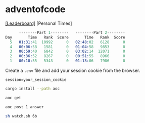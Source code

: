 # adventofcode

[[Leaderboard]](https://adventofcode.com/2023/leaderboard)
[Personal Times]

```s
      --------Part 1--------   --------Part 2--------
Day       Time   Rank  Score       Time   Rank  Score
  5   01:31:41  10992      0   02:48:02   6128      0
  4   00:06:58   1581      0   01:04:58   9853      0
  3   00:59:40   6842      0   03:02:14  12071      0
  2   00:36:52   8267      0   00:51:55   8966      0
  1   00:10:55   5343      0   01:13:06   7986      0
```

Create a `.env` file and add your session cookie from the browser.

```env
session=your_session_cookie
```

```sh
cargo install --path aoc
```

```sh
aoc get
```

```sh
aoc post 1 answer
```

```sh
sh watch.sh 6b
```
